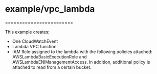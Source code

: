 # example/vpc_lambda
========================

This example creates:
- One CloudWatchEvent
- Lambda VPC function
- IAM Role assigned to the lambda with the following policies attached: AWSLambdaBasicExecutionRole and AWSLambdaENIManagementAccess. In addition, additional policy is attached to read from a certain bucket. 
